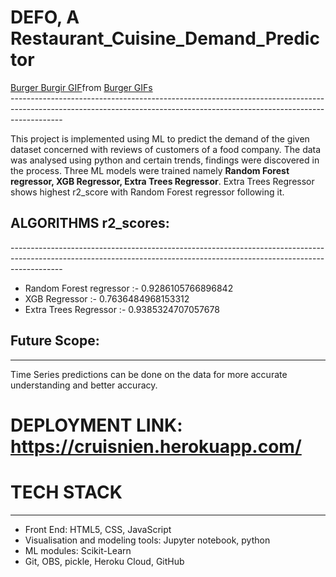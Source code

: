 <h1><b>DEFO</b>, A Restaurant_Cuisine_Demand_Predictor </h1>
<div class="tenor-gif-embed" data-postid="22055455" data-share-method="host" data-aspect-ratio="0.75625" data-width="100%"><a href="https://tenor.com/view/burger-burgir-burgiir-hamburger-gif-22055455">Burger Burgir GIF</a>from <a href="https://tenor.com/search/burger-gifs">Burger GIFs</a></div> <script type="text/javascript" async src="https://tenor.com/embed.js"></script>
-------------------------------------------------------------------------------------------------------------------------------------------------------------------------

This project is implemented using ML to predict the demand of the given dataset concerned with reviews of customers of a food company. The data was analysed using python and certain trends, findings were discovered in the process. Three ML models were trained namely <b>Random Forest regressor, XGB Regressor, Extra Trees Regressor</b>. Extra Trees Regressor shows highest r2_score with Random Forest regressor following it.

<h2>ALGORITHMS r2_scores: </h2>
-------------------------------------------------------------------------------------------------------------------------------------------------------------------------
<ul>
  <li> Random Forest regressor :- 0.9286105766896842 </li>
<li>  XGB Regressor :- 0.7636484968153312 </li>
  <li> Extra Trees Regressor :- 0.9385324707057678 </li>
 </ul>

## Future Scope:
-------------------------------------------------------------------------------------------------------------------------------------------------------------------------
Time Series predictions can be done on the data for more accurate understanding and better accuracy.

# DEPLOYMENT LINK: https://cruisnien.herokuapp.com/
# TECH STACK
-------------------------------------------------------------------------------------------------------------------------------------------------------------------------
* Front End: HTML5, CSS, JavaScript
* Visualisation and modeling tools: Jupyter notebook, python
* ML modules: Scikit-Learn
* Git, OBS, pickle, Heroku Cloud, GitHub
